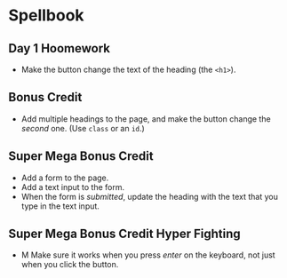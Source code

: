 # Spellbook

## Day 1 Hoomework

* Make the button change the text of the heading (the `<h1>`).

## Bonus Credit

* Add multiple headings to the page, and make the button change the _second_ one. (Use `class` or an `id`.)

## Super Mega Bonus Credit

* Add a form to the page.
* Add a text input to the form.
* When the form is _submitted_, update the heading with the text that you type in the text input.

## Super Mega Bonus Credit Hyper Fighting

* M Make sure it works when you press _enter_ on the keyboard, not just when you click the button.
